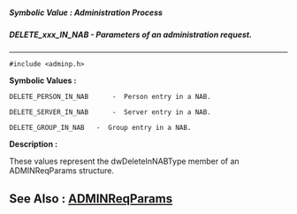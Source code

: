 ##### Symbolic Value : Administration Process
##### DELETE_xxx_IN_NAB - Parameters of an administration request.
---
```
#include <adminp.h>
```

**Symbolic Values :**

	DELETE_PERSON_IN_NAB	  -  Person entry in a NAB.

	DELETE_SERVER_IN_NAB	  -  Server entry in a NAB.

	DELETE_GROUP_IN_NAB	  -  Group entry in a NAB.


**Description :**

These values represent the dwDeleteInNABType member of an ADMINReqParams structure.


**See Also :**
[ADMINReqParams](/domino-c-api-docs/reference/Data/ADMINReqParams)
---
